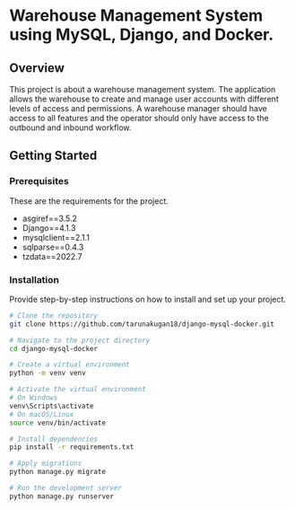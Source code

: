 # Warehouse Management System using MySQL, Django, and Docker.

## Overview

This project is about a warehouse management system. The application allows the warehouse to create and manage user accounts 
with different levels of access and permissions. A warehouse manager should have access to all features and the operator should only have access to the outbound and inbound workflow.


## Getting Started

### Prerequisites

These are the requirements for the project.

- asgiref==3.5.2
- Django==4.1.3
- mysqlclient==2.1.1
- sqlparse==0.4.3
- tzdata==2022.7

### Installation

Provide step-by-step instructions on how to install and set up your project.

```bash
# Clone the repository
git clone https://github.com/tarunakugan18/django-mysql-docker.git

# Navigate to the project directory
cd django-mysql-docker

# Create a virtual environment
python -m venv venv

# Activate the virtual environment
# On Windows
venv\Scripts\activate
# On macOS/Linux
source venv/bin/activate

# Install dependencies
pip install -r requirements.txt

# Apply migrations
python manage.py migrate

# Run the development server
python manage.py runserver
